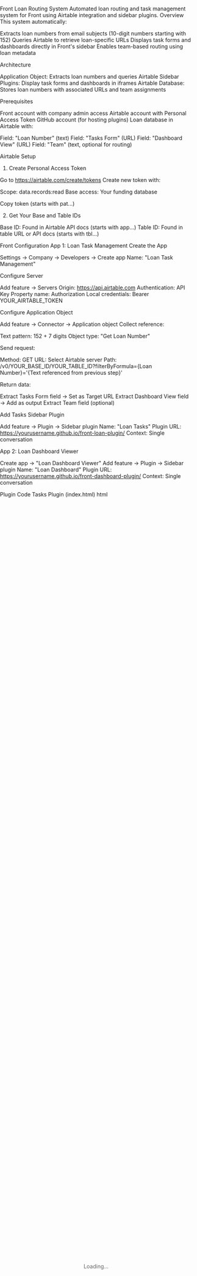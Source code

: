 Front Loan Routing System
Automated loan routing and task management system for Front using Airtable integration and sidebar plugins.
Overview
This system automatically:

Extracts loan numbers from email subjects (10-digit numbers starting with 152)
Queries Airtable to retrieve loan-specific URLs
Displays task forms and dashboards directly in Front's sidebar
Enables team-based routing using loan metadata

Architecture

Application Object: Extracts loan numbers and queries Airtable
Sidebar Plugins: Display task forms and dashboards in iframes
Airtable Database: Stores loan numbers with associated URLs and team assignments

Prerequisites

Front account with company admin access
Airtable account with Personal Access Token
GitHub account (for hosting plugins)
Loan database in Airtable with:

Field: "Loan Number" (text)
Field: "Tasks Form" (URL)
Field: "Dashboard View" (URL)
Field: "Team" (text, optional for routing)



Airtable Setup
1. Create Personal Access Token

Go to https://airtable.com/create/tokens
Create new token with:

Scope: data.records:read
Base access: Your funding database


Copy token (starts with pat...)

2. Get Your Base and Table IDs

Base ID: Found in Airtable API docs (starts with app...)
Table ID: Found in table URL or API docs (starts with tbl...)

Front Configuration
App 1: Loan Task Management
Create the App

Settings → Company → Developers → Create app
Name: "Loan Task Management"

Configure Server

Add feature → Servers
Origin: https://api.airtable.com
Authentication: API Key
Property name: Authorization
Local credentials: Bearer YOUR_AIRTABLE_TOKEN

Configure Application Object

Add feature → Connector → Application object
Collect reference:

Text pattern: 152 + 7 digits
Object type: "Get Loan Number"


Send request:

Method: GET
URL: Select Airtable server
Path: /v0/YOUR_BASE_ID/YOUR_TABLE_ID?filterByFormula={Loan Number}='{Text referenced from previous step}'


Return data:

Extract Tasks Form field → Set as Target URL
Extract Dashboard View field → Add as output
Extract Team field (optional)



Add Tasks Sidebar Plugin

Add feature → Plugin → Sidebar plugin
Name: "Loan Tasks"
Plugin URL: https://yourusername.github.io/front-loan-plugin/
Context: Single conversation

App 2: Loan Dashboard Viewer

Create app → "Loan Dashboard Viewer"
Add feature → Plugin → Sidebar plugin
Name: "Loan Dashboard"
Plugin URL: https://yourusername.github.io/front-dashboard-plugin/
Context: Single conversation

Plugin Code
Tasks Plugin (index.html)
html<!DOCTYPE html>
<html>
<head>
    <script type="text/javascript" src="https://dl.frontapp.com/libs/plugin-sdk-1.8.1.min.js"></script>
    <style>
        body { margin: 0; padding: 0; overflow: hidden; }
        iframe { border: none; width: 100%; height: 100vh; }
        #content { height: 100vh; display: flex; align-items: center; justify-content: center; }
        .message { padding: 20px; text-align: center; color: #666; }
    </style>
</head>
<body>
    <div id="content"><div class="message">Loading...</div></div>
    
    <script>
        Front.contextUpdates.subscribe(context => {
            if (context.type === 'singleConversation') {
                const conversation = context.conversation;
                const tasksLink = conversation.links?.find(link => 
                    link.name === 'Tasks Form'
                );
                
                if (tasksLink && tasksLink.externalUrl) {
                    document.getElementById('content').innerHTML = 
                        `<iframe src="${tasksLink.externalUrl}"></iframe>`;
                } else {
                    document.getElementById('content').innerHTML = 
                        `<div class="message"><p>No task form found for this loan</p></div>`;
                }
            } else {
                document.getElementById('content').innerHTML = 
                    `<div class="message"><p>Select a conversation to view the task form</p></div>`;
            }
        });
    </script>
</body>
</html>
Dashboard Plugin (index.html)
html<!DOCTYPE html>
<html>
<head>
    <script type="text/javascript" src="https://dl.frontapp.com/libs/plugin-sdk-1.8.1.min.js"></script>
    <style>
        body { margin: 0; padding: 0; overflow: hidden; }
        iframe { border: none; width: 100%; height: 100vh; }
        #content { height: 100vh; display: flex; align-items: center; justify-content: center; }
        .message { padding: 20px; text-align: center; color: #666; }
    </style>
</head>
<body>
    <div id="content"><div class="message">Loading...</div></div>
    
    <script>
        Front.contextUpdates.subscribe(context => {
            if (context.type === 'singleConversation') {
                const conversation = context.conversation;
                const dashboardLink = conversation.links?.find(link => 
                    link.name === 'Dashboard View'
                );
                
                if (dashboardLink && dashboardLink.externalUrl) {
                    document.getElementById('content').innerHTML = 
                        `<iframe src="${dashboardLink.externalUrl}"></iframe>`;
                } else {
                    document.getElementById('content').innerHTML = 
                        `<div class="message"><p>No dashboard available</p></div>`;
                }
            } else {
                document.getElementById('content').innerHTML = 
                    `<div class="message"><p>Select a conversation</p></div>`;
            }
        });
    </script>
</body>
</html>
GitHub Pages Deployment
For Each Plugin:

Create repository on GitHub (public)
Add index.html with plugin code
Settings → Pages → Deploy from main branch
Copy GitHub Pages URL: https://yourusername.github.io/repo-name/
Use this URL in Front plugin configuration

Testing

Send test email with subject containing loan number (e.g., "Loan 1525269719")
Open conversation in Front
Check for attached link objects in conversation
Click sidebar plugins to view forms

Troubleshooting
Application Object Not Attaching

Verify app is published/enabled
Check loan number is in email subject (not body)
Confirm loan number exists in Airtable
Test the Airtable query in the app configuration

Plugin Shows "Loading..." Forever

Check browser console (F12) for errors
Verify GitHub Pages URL is correct (.github.io, not .github.com)
Ensure repository is public
Confirm plugin context is set to "Single conversation"

Iframe Refuses to Connect

Using GitHub Pages URL (not repository URL)
Check if target site allows iframe embedding
Review browser console for CSP errors

401 Unauthorized from Airtable

Verify Airtable token includes "Bearer " prefix
Check token has correct scopes and base access
Confirm Base ID and Table ID are correct

Team Routing (Optional)
To route based on team assignment:

In Application Object, extract "Team" field as dynamic variable
Create Front rules:

When: Application object attached
If: Dynamic variable team equals "Team One"
Then: Route to Team One inbox



Regex Pattern
The loan number extraction uses:
152\d{7}
This matches 10-digit numbers starting with 152 (e.g., 1525269719).
License
MIT
